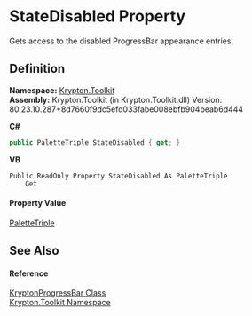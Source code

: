 # StateDisabled Property


Gets access to the disabled ProgressBar appearance entries.



## Definition
**Namespace:** <a href="79d2eac2-21f4-54ff-7552-b20c33c30600.md">Krypton.Toolkit</a>  
**Assembly:** Krypton.Toolkit (in Krypton.Toolkit.dll) Version: 80.23.10.287+8d7660f9dc5efd033fabe008ebfb904beab6d444

**C#**
``` C#
public PaletteTriple StateDisabled { get; }
```
**VB**
``` VB
Public ReadOnly Property StateDisabled As PaletteTriple
	Get
```



#### Property Value
<a href="36c10b44-03da-0b2a-cfde-f66154ed6e69.md">PaletteTriple</a>

## See Also


#### Reference
<a href="7e9fc6fe-ab52-d8e6-9686-cee108e3df87.md">KryptonProgressBar Class</a>  
<a href="79d2eac2-21f4-54ff-7552-b20c33c30600.md">Krypton.Toolkit Namespace</a>  
